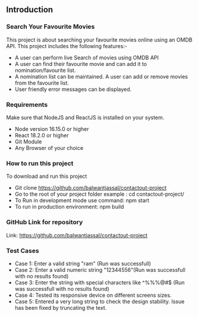 ## Introduction
### Search Your Favourite Movies

This project is about searching your favourite movies online using an OMDB API. 
This project includes the following features:-

* A user can perform live Search of movies using OMDB API
* A user can find their favourite movie and can add it to nomination/favourite list.
* A nomination list can be maintained. A user can add or remove movies from the favourite list.
* User friendly error messages can be displayed.


### Requirements
Make sure that NodeJS and ReactJS is installed on your system.

* Node version 16.15.0 or higher
* React 18.2.0 or higher
* Git Module
* Any Browser of your choice 

### How to run this project
To download and run this project

* Git clone https://github.com/balwantjassal/contactout-project
* Go to the root of your project folder example : cd contactout-project/
* To Run in development mode use command: npm start
* To run in production environment: npm build

### GitHub Link for repository

Link: https://github.com/balwantjassal/contactout-project

 
### Test Cases
* Case 1: Enter a valid string "ram" (Run was successfull)
* Case 2: Enter a valid numeric string "12344556"(Run was successfull with no results found)
* Case 3: Enter the string with special characters like ^%%%$%$@#$ (Run was successfull with no results found)
* Case 4: Tested its responsive device on different screens sizes.
* Case 5: Entered a very long string to check the design stability. Issue has been fixed by truncating the text. 
